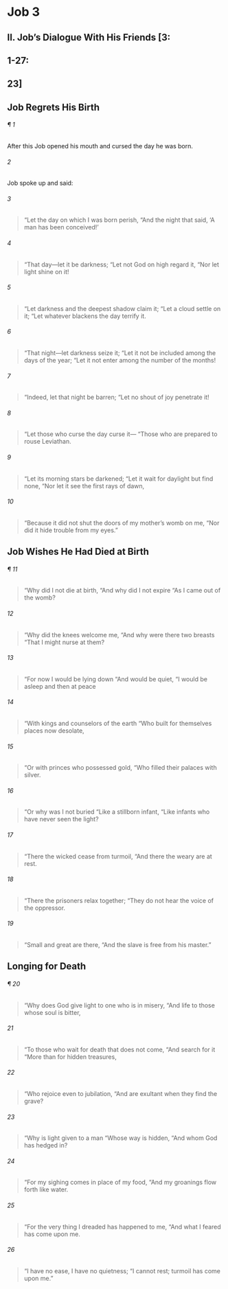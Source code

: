 # Job 3
## II. Job’s Dialogue With His Friends [3:
## 1-27:
## 23]
## Job Regrets His Birth
###### ¶ 1
After this Job opened his mouth and cursed the day he was born.
###### 2
Job spoke up and said:
###### 3
> “Let the day on which I was born perish,
> “And the night that said,
> ‘A man has been conceived!’
###### 4
> “That day—let it be darkness;
> “Let not God on high regard it,
> “Nor let light shine on it!
###### 5
> “Let darkness and the deepest shadow claim it;
> “Let a cloud settle on it;
> “Let whatever blackens the day terrify it.
###### 6
> “That night—let darkness seize it;
> “Let it not be included among the days of the year;
> “Let it not enter among the number of the months!
###### 7
> “Indeed, let that night be barren;
> “Let no shout of joy penetrate it!
###### 8
> “Let those who curse the day curse it—
> “Those who are prepared to rouse Leviathan.
###### 9
> “Let its morning stars be darkened;
> “Let it wait for daylight but find none,
> “Nor let it see the first rays of dawn,
###### 10
> “Because it did not shut the doors of my mother’s womb on me,
> “Nor did it hide trouble from my eyes.”
## Job Wishes He Had Died at Birth
###### ¶ 11
> “Why did I not die at birth,
> “And why did I not expire
> “As I came out of the womb?
###### 12
> “Why did the knees welcome me,
> “And why were there two breasts
> “That I might nurse at them?
###### 13
> “For now I would be lying down
> “And would be quiet,
> “I would be asleep and then at peace
###### 14
> “With kings and counselors of the earth
> “Who built for themselves places now desolate,
###### 15
> “Or with princes who possessed gold,
> “Who filled their palaces with silver.
###### 16
> “Or why was I not buried
> “Like a stillborn infant,
> “Like infants who have never seen the light?
###### 17
> “There the wicked cease from turmoil,
> “And there the weary are at rest.
###### 18
> “There the prisoners relax together;
> “They do not hear the voice of the oppressor.
###### 19
> “Small and great are there,
> “And the slave is free from his master.”
## Longing for Death
###### ¶ 20
> “Why does God give light to one who is in misery,
> “And life to those whose soul is bitter,
###### 21
> “To those who wait for death that does not come,
> “And search for it
> “More than for hidden treasures,
###### 22
> “Who rejoice even to jubilation,
> “And are exultant when they find the grave?
###### 23
> “Why is light given to a man
> “Whose way is hidden,
> “And whom God has hedged in?
###### 24
> “For my sighing comes in place of my food,
> “And my groanings flow forth like water.
###### 25
> “For the very thing I dreaded has happened to me,
> “And what I feared has come upon me.
###### 26
> “I have no ease, I have no quietness;
> “I cannot rest; turmoil has come upon me.”
